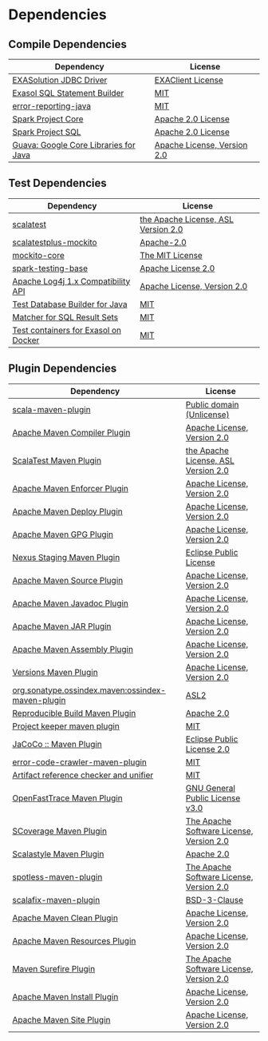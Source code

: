 <!-- @formatter:off -->
# Dependencies

## Compile Dependencies

| Dependency                                  | License                           |
| ------------------------------------------- | --------------------------------- |
| [EXASolution JDBC Driver][0]                | [EXAClient License][1]            |
| [Exasol SQL Statement Builder][2]           | [MIT][3]                          |
| [error-reporting-java][4]                   | [MIT][3]                          |
| [Spark Project Core][6]                     | [Apache 2.0 License][7]           |
| [Spark Project SQL][6]                      | [Apache 2.0 License][7]           |
| [Guava: Google Core Libraries for Java][10] | [Apache License, Version 2.0][11] |

## Test Dependencies

| Dependency                                 | License                                   |
| ------------------------------------------ | ----------------------------------------- |
| [scalatest][12]                            | [the Apache License, ASL Version 2.0][13] |
| [scalatestplus-mockito][14]                | [Apache-2.0][13]                          |
| [mockito-core][16]                         | [The MIT License][17]                     |
| [spark-testing-base][18]                   | [Apache License 2.0][7]                   |
| [Apache Log4j 1.x Compatibility API][20]   | [Apache License, Version 2.0][21]         |
| [Test Database Builder for Java][22]       | [MIT][3]                                  |
| [Matcher for SQL Result Sets][24]          | [MIT][3]                                  |
| [Test containers for Exasol on Docker][26] | [MIT][3]                                  |

## Plugin Dependencies

| Dependency                                              | License                                        |
| ------------------------------------------------------- | ---------------------------------------------- |
| [scala-maven-plugin][28]                                | [Public domain (Unlicense)][29]                |
| [Apache Maven Compiler Plugin][30]                      | [Apache License, Version 2.0][21]              |
| [ScalaTest Maven Plugin][32]                            | [the Apache License, ASL Version 2.0][13]      |
| [Apache Maven Enforcer Plugin][34]                      | [Apache License, Version 2.0][21]              |
| [Apache Maven Deploy Plugin][36]                        | [Apache License, Version 2.0][21]              |
| [Apache Maven GPG Plugin][38]                           | [Apache License, Version 2.0][21]              |
| [Nexus Staging Maven Plugin][40]                        | [Eclipse Public License][41]                   |
| [Apache Maven Source Plugin][42]                        | [Apache License, Version 2.0][21]              |
| [Apache Maven Javadoc Plugin][44]                       | [Apache License, Version 2.0][21]              |
| [Apache Maven JAR Plugin][46]                           | [Apache License, Version 2.0][21]              |
| [Apache Maven Assembly Plugin][48]                      | [Apache License, Version 2.0][21]              |
| [Versions Maven Plugin][50]                             | [Apache License, Version 2.0][21]              |
| [org.sonatype.ossindex.maven:ossindex-maven-plugin][52] | [ASL2][11]                                     |
| [Reproducible Build Maven Plugin][54]                   | [Apache 2.0][11]                               |
| [Project keeper maven plugin][56]                       | [MIT][3]                                       |
| [JaCoCo :: Maven Plugin][58]                            | [Eclipse Public License 2.0][59]               |
| [error-code-crawler-maven-plugin][60]                   | [MIT][3]                                       |
| [Artifact reference checker and unifier][62]            | [MIT][3]                                       |
| [OpenFastTrace Maven Plugin][64]                        | [GNU General Public License v3.0][65]          |
| [SCoverage Maven Plugin][66]                            | [The Apache Software License, Version 2.0][11] |
| [Scalastyle Maven Plugin][68]                           | [Apache 2.0][7]                                |
| [spotless-maven-plugin][70]                             | [The Apache Software License, Version 2.0][21] |
| [scalafix-maven-plugin][72]                             | [BSD-3-Clause][73]                             |
| [Apache Maven Clean Plugin][74]                         | [Apache License, Version 2.0][21]              |
| [Apache Maven Resources Plugin][76]                     | [Apache License, Version 2.0][21]              |
| [Maven Surefire Plugin][78]                             | [The Apache Software License, Version 2.0][11] |
| [Apache Maven Install Plugin][80]                       | [Apache License, Version 2.0][11]              |
| [Apache Maven Site Plugin][82]                          | [Apache License, Version 2.0][21]              |

[56]: https://github.com/exasol/project-keeper-maven-plugin
[66]: https://scoverage.github.io/scoverage-maven-plugin/1.4.1/
[14]: https://github.com/scalatest/scalatestplus-mockito
[4]: https://github.com/exasol/error-reporting-java
[11]: http://www.apache.org/licenses/LICENSE-2.0.txt
[68]: http://www.scalastyle.org
[70]: https://github.com/diffplug/spotless
[1]: https://docs.exasol.com/connect_exasol/drivers/jdbc.htm
[3]: https://opensource.org/licenses/MIT
[16]: https://github.com/mockito/mockito
[50]: http://www.mojohaus.org/versions-maven-plugin/
[30]: https://maven.apache.org/plugins/maven-compiler-plugin/
[76]: https://maven.apache.org/plugins/maven-resources-plugin/
[64]: https://github.com/itsallcode/openfasttrace-maven-plugin
[74]: https://maven.apache.org/plugins/maven-clean-plugin/
[59]: https://www.eclipse.org/legal/epl-2.0/
[36]: https://maven.apache.org/plugins/maven-deploy-plugin/
[29]: http://unlicense.org/
[32]: https://www.scalatest.org/user_guide/using_the_scalatest_maven_plugin
[58]: https://www.jacoco.org/jacoco/trunk/doc/maven.html
[17]: https://github.com/mockito/mockito/blob/main/LICENSE
[24]: https://github.com/exasol/hamcrest-resultset-matcher
[54]: http://zlika.github.io/reproducible-build-maven-plugin
[78]: http://maven.apache.org/surefire/maven-surefire-plugin
[73]: https://opensource.org/licenses/BSD-3-Clause
[18]: https://github.com/holdenk/spark-testing-base
[42]: https://maven.apache.org/plugins/maven-source-plugin/
[62]: https://github.com/exasol/artifact-reference-checker-maven-plugin
[72]: https://github.com/evis/scalafix-maven-plugin
[46]: https://maven.apache.org/plugins/maven-jar-plugin/
[13]: http://www.apache.org/licenses/LICENSE-2.0
[10]: https://github.com/google/guava
[40]: http://www.sonatype.com/public-parent/nexus-maven-plugins/nexus-staging/nexus-staging-maven-plugin/
[7]: http://www.apache.org/licenses/LICENSE-2.0.html
[12]: http://www.scalatest.org
[20]: https://logging.apache.org/log4j/2.x/log4j-1.2-api/
[22]: https://github.com/exasol/test-db-builder-java
[2]: https://github.com/exasol/sql-statement-builder
[41]: http://www.eclipse.org/legal/epl-v10.html
[26]: https://github.com/exasol/exasol-testcontainers
[82]: https://maven.apache.org/plugins/maven-site-plugin/
[65]: https://www.gnu.org/licenses/gpl-3.0.html
[21]: https://www.apache.org/licenses/LICENSE-2.0.txt
[34]: https://maven.apache.org/enforcer/maven-enforcer-plugin/
[0]: http://www.exasol.com
[80]: http://maven.apache.org/plugins/maven-install-plugin/
[52]: https://sonatype.github.io/ossindex-maven/maven-plugin/
[38]: https://maven.apache.org/plugins/maven-gpg-plugin/
[28]: http://github.com/davidB/scala-maven-plugin
[6]: http://spark.apache.org/
[44]: https://maven.apache.org/plugins/maven-javadoc-plugin/
[60]: https://github.com/exasol/error-code-crawler-maven-plugin
[48]: https://maven.apache.org/plugins/maven-assembly-plugin/
